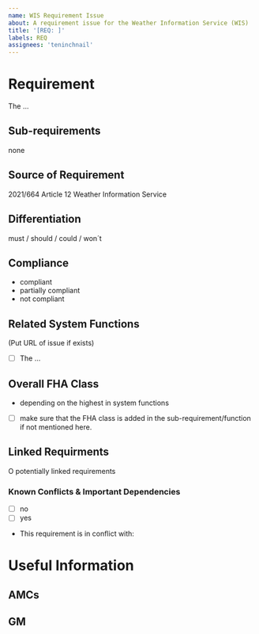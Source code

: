 ```yaml
---
name: WIS Requirement Issue
about: A requirement issue for the Weather Information Service (WIS)
title: '[REQ: ]'
labels: REQ
assignees: 'teninchnail'
---
```


# Requirement
The ...

## Sub-requirements
none

## Source of Requirement
2021/664 Article 12 Weather Information Service

## Differentiation
must / should / could / won´t

## Compliance

- compliant
- partially compliant
- not compliant

## Related System Functions

(Put URL of issue if exists)
- [ ] The ...


## Overall FHA Class

- depending on the highest in system functions
- [ ] make sure that the FHA class is added in the sub-requirement/function if not mentioned here.

## Linked Requirments

O potentially linked requirements

### Known Conflicts & Important Dependencies

- [ ] no
- [ ] yes
- This requirement is in conflict with: 


# Useful Information

## AMCs


## GM



